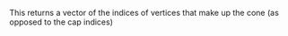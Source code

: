 This returns a vector of the indices of vertices that make up the cone (as opposed to the cap indices)
